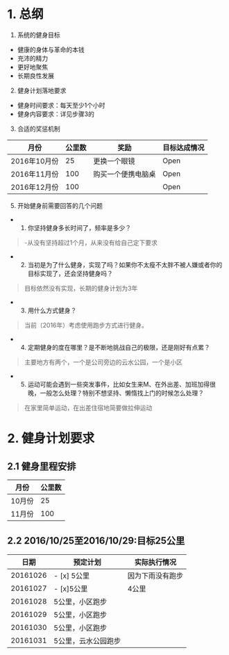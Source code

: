 # 1. 总纲
1. 系统的健身目标
- 健康的身体与革命的本钱
- 充沛的精力
- 更好地聚焦
- 长期良性发展
2. 健身计划落地要求
- 健身时间要求：每天至少1个小时
- 健身内容要求：详见步骤3的
3. 合适的奖惩机制

月份 | 公里数| 奖励| 目标达成情况
---|---|---|---
2016年10月份 | 25 | 更换一个眼镜| Open
2016年11月份 | 100| 购买一个便携电脑桌| Open
2016年12月份 | 100| | Open


5.  开始健身前需要回答的几个问题
- 1. 你坚持健身多长时间了，频率是多少？ 
> -从没有坚持超过1个月，从来没有给自己定下要求
- 2. 当初是为了什么健身，实现了吗？如果你不太瘦不太胖不被人嫌或者你的目标实现了，还会坚持健身吗？
> 目标依然没有实现，长期的健身计划为3年
- 3. 用什么方式健身？
> 当前（2016年）考虑使用跑步方式进行健身。
- 4. 定期健身的度在哪里？是不断地挑战自己的极限，还是刚好有点累？ 
> 主要地方有两个，一个是公司旁边的云水公园，一个是小区
- 5. 运动可能会遇到一些突发事件，比如女生来M、在外出差、加班加得很晚，一般怎么处理？特别不想坚持、懒惰找上门的时候怎么处理？
> 在家里简单运动，在出差住宿地简要做拉伸运动
# 2. 健身计划要求
## 2.1 健身里程安排

月份 | 公里数
---|---
10月份 | 25
11月份 | 100


## 2.2 2016/10/25至2016/10/29:目标25公里

日期 | 预定计划| 实际执行情况
---|---|---
 20161026 |- [x] 5公里 | 因为下雨没有跑步
20161027 | - [x]5公里| 4公里
20161028| 5公里，小区跑步| 
20161029 | 5公里，小区跑步|
20161030 | 5公里，小区跑步| 
20161031 | 5公里，云水公园跑步|